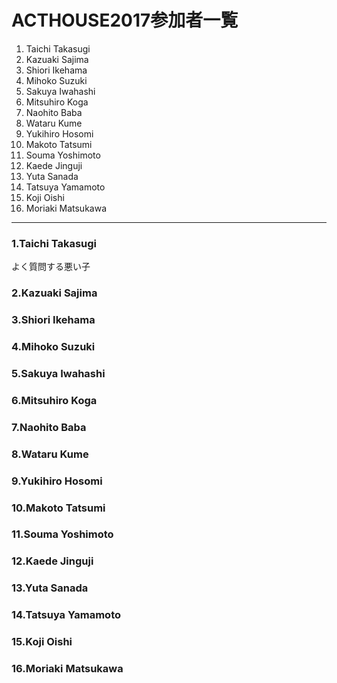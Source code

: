 # ACTHOUSE2017参加者一覧

1. Taichi Takasugi
2. Kazuaki Sajima
3. Shiori Ikehama
4. Mihoko Suzuki
5. Sakuya Iwahashi
6. Mitsuhiro Koga
7. Naohito Baba
8. Wataru Kume
9. Yukihiro Hosomi
10. Makoto Tatsumi
11. Souma Yoshimoto
12. Kaede Jinguji
13. Yuta Sanada
14. Tatsuya Yamamoto
15. Koji Oishi
16. Moriaki Matsukawa

---

### 1.Taichi Takasugi

よく質問する悪い子

### 2.Kazuaki Sajima

### 3.Shiori Ikehama

### 4.Mihoko Suzuki

### 5.Sakuya Iwahashi

### 6.Mitsuhiro Koga

### 7.Naohito Baba

### 8.Wataru Kume

### 9.Yukihiro Hosomi

### 10.Makoto Tatsumi

### 11.Souma Yoshimoto

### 12.Kaede Jinguji

### 13.Yuta Sanada

### 14.Tatsuya Yamamoto

### 15.Koji Oishi

### 16.Moriaki Matsukawa
